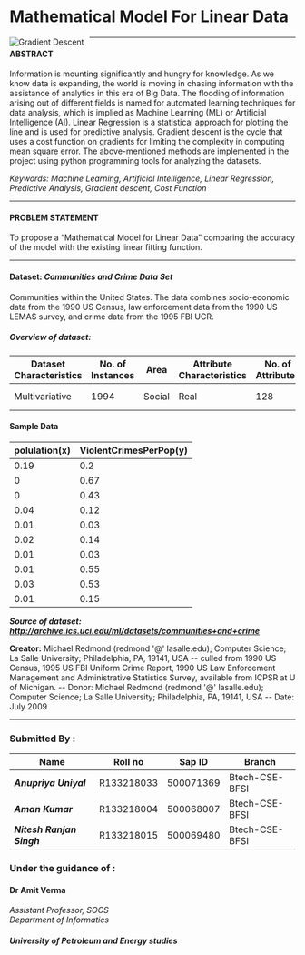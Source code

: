 # Mathematical Model For Linear Data

<img src="https://regenerativetoday.com/wp-content/uploads/2019/06/GradientDescentWithMutlipleLocalMinimum.jpg"
     alt="Gradient Descent"
     style="float: left; margin-right: 10px;" />

---

#### ABSTRACT

Information is mounting significantly and hungry for knowledge. As we know data is expanding, the world is moving in chasing information with the assistance of analytics in this era of Big Data. The flooding of information arising out of different fields is named for automated learning techniques for data analysis, which is implied as Machine Learning (ML) or Artificial Intelligence (AI). Linear Regression is a statistical approach for plotting the line and is used for predictive analysis. Gradient descent is the cycle that uses a cost function on gradients for limiting the complexity in computing mean square error. The above-mentioned methods are implemented in the project using python programming tools for analyzing the datasets.

*Keywords: Machine Learning, Artificial Intelligence, Linear Regression, Predictive Analysis, Gradient descent, Cost Function*

---

#### PROBLEM STATEMENT

To propose a “Mathematical Model for Linear Data” comparing the accuracy of the model with the existing linear fitting function.

---

#### Dataset: ***Communities and Crime Data Set***

Communities within the United States. The data combines socio-economic data from the 1990 US Census, law enforcement data from the 1990 US LEMAS survey, and crime data from the 1995 FBI UCR.

##### Overview of dataset:
|Dataset Characteristics |No. of Instances | Area  |Attribute Characteristics|No. of Attributes|Date Donated|Missing value|
|------------------------|-----------------|-------|-------------------------|-----------------|------------|-------------|
|Multivariative          | 1994            |Social |Real                     |128              |13-07-2009  |Yes          |

#### Sample Data

| polulation(x)| ViolentCrimesPerPop(y)| 
|--------------|-----------------------|
|0.19          |0.2                    |
|0             |0.67                   |   
|0             |0.43                   |   
|0.04	       |0.12                   |
|0.01	       |0.03                   |
|0.02	       |0.14                   |
|0.01	       |0.03                   |
|0.01	       |0.55                   |
|0.03	       |0.53                   |
|0.01	       |0.15                   |


***Source of dataset: http://archive.ics.uci.edu/ml/datasets/communities+and+crime***

**Creator:** Michael Redmond (redmond '@' lasalle.edu); Computer Science; La Salle University; Philadelphia, PA, 19141, USA
-- culled from 1990 US Census, 1995 US FBI Uniform Crime Report, 1990 US Law Enforcement Management and Administrative Statistics Survey, available from ICPSR at U of Michigan.
-- Donor: Michael Redmond (redmond '@' lasalle.edu); Computer Science; La Salle University; Philadelphia, PA, 19141, USA
-- Date: July 2009 

---

### Submitted By :  
|Name                     |Roll no    |Sap ID    |Branch          |
|-------------------------|-----------|----------|----------------|
|***Anupriya Uniyal***    |R133218033 |500071369 |Btech-CSE-BFSI  |
|***Aman Kumar***         |R133218004 |500068007 |Btech-CSE-BFSI  |
|***Nitesh Ranjan Singh***|R133218015 |500069480 |Btech-CSE-BFSI  |


### Under the guidance of :
#### Dr Amit Verma 
*Assistant Professor, SOCS*  
*Department of Informatics*

#### ***University of Petroleum and Energy studies***
